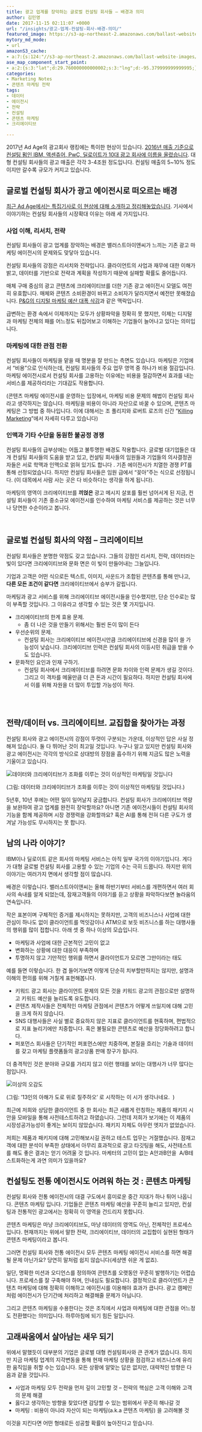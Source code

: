 ```yaml
---
title: 광고 업계를 장악하는 글로벌 컨설팅 회사들 – 배경과 의미
author: 김민영
date: 2017-11-15 02:11:07 +0000
url: "/insights/광고-업계-컨설팅-회사-배경-의미/"
featured_image: https://s3-ap-northeast-2.amazonaws.com/ballast-website-images/wp-content/uploads/2017/11/15110854/brain-mind-cap.jpg
mytory_md_mode:
- url
amazonS3_cache:
- a:7:{s:124:"//s3-ap-northeast-2.amazonaws.com/ballast-website-images/wp-content/uploads/2017/11/14152138/%EC%98%A4%EA%B0%90%EB%8F%84.jpg";i:53685;s:74:"//ballast.co.kr/wp-content/uploads/2017/11/%EC%98%A4%EA%B0%90%EB%8F%84.jpg";i:53685;s:56:"//ballast.co.kr/wp-content/uploads/2017/11/오감도.jpg";i:53685;s:106:"//s3-ap-northeast-2.amazonaws.com/ballast-website-images/wp-content/uploads/2017/11/14152138/오감도.jpg";i:53685;s:107:"//s3-ap-northeast-2.amazonaws.com/ballast-website-images/wp-content/uploads/2017/11/14153450/brain-mind.jpg";i:53690;s:57:"//ballast.co.kr/wp-content/uploads/2017/11/brain-mind.jpg";i:53690;s:58:"//ballast.co.kr/wp-content/uploads/2017/11/brain-mind.jpg&";a:1:{s:9:"timestamp";i:1510641789;}}
ase_map_component_start_point:
- a:2:{s:3:"lat";d:29.760000000000002;s:3:"lng";d:-95.379999999999995;}
categories:
- Marketing Notes
- 콘텐츠 마케팅 전략
tags:
- 데이터
- 에이전시
- 전략
- 컨설팅
- 콘텐츠 마케팅
- 크리에이티브

---
```

2017년 Ad Age의 광고회사 랭킹에는 특이한 현상이 있습니다. [2016년 매출 기준으로 컨설팅 펌인 IBM, 액센츄어, PwC, 딜로이트가 10대 광고 회사에 이름을 올렸습니다](http://adage.com/datacenter/agencyfamilytrees2017). 대형 컨설팅 회사들의 광고 매출은 각각 3-4조원 정도입니다. 컨설팅 매출의 5\~10% 정도이지만 갈수록 규모가 커지고 있습니다.

## 글로벌 컨설팅 회사가 광고 에이전시로 떠오르는 배경

[최근 Ad Age에서는 특집기사로 이 현상에 대해 소개하고 정리해놓았습니다](http://adage.com/article/news/consultancies-rising/308845/). 기사에서 이야기하는 컨설팅 회사들의 시장확대 이유는 아래 세 가지입니다.

### 사업 이해, 리서치, 전략

컨설팅 회사들이 광고 업계를 장악하는 배경은 밸러스트아이앤씨가 느끼는 기존 광고 마케팅 에이전시의 문제와도 맞닿아 있습니다.

컨설팅 회사들의 강점은 리서치와 전략입니다. 클라이언트의 사업과 재무에 대한 이해가 밝고, 데이터를 기반으로 전략과 계획을 작성하기 때문에 실패할 확률도 줄어듭니다.

매체 구매 중심의 광고 콘텐츠에 크리에이티브를 더한 기존 광고 에이전시 모델도 여전히 유효합니다. 매체와 콘텐츠 소비환경이 바뀌고 소비자가 달라지면서 예전만 못해졌습니다. [P&G의 디지털 마케팅 예산 대폭 삭감](http://ballast.co.kr/insights/%eb%94%94%ec%a7%80%ed%84%b8-%eb%a7%88%ec%bc%80%ed%8c%85-%eb%b8%8c%eb%9e%9c%eb%93%9c-%ea%b4%80%eb%a0%a8%ec%84%b1/)과 같은 맥락입니다.

급변하는 환경 속에서 이제까지는 모두가 상황파악을 정확히 못 했지만, 이제는 디지털과 마케팅 전체의 패를 어느정도 뒤집어보고 이해하는 기업들이 늘어나고 있다는 의미입니다.

### 마케팅에 대한 관점 전환

컨설팅 회사들이 마케팅을 맡을 때 명분을 잘 만드는 측면도 있습니다. 마케팅은 기업에서 “비용”으로 인식하는데, 컨설팅 회사들의 주요 업무 영역 중 하나가 비용 절감입니다. 마케팅 에이전시로서 컨설팅 회사를 고용하는 이유에는 비용을 절감하면서 효과를 내는 서비스를 제공하리라는 기대감도 작용합니다.

\(콘텐츠 마케팅 에이전시를 운영하는 입장에서, 마케팅 비용 문제의 해법이 컨설팅 회사라고 생각하지는 않습니다. 마케팅을 비용이 아니라 자산으로 바꿀 수 있으며, 콘텐츠 마케팅은 그 방법 중 하나입니다. 이에 대해서는 조 풀리지와 로버트 로즈의 신간 “[Killing Marketing](https://www.amazon.com/Killing-Marketing-Innovative-Businesses-Turning-ebook/dp/B0743MG1TF/ref=sr_1_1?ie=UTF8&qid=1510639953&sr=8-1&keywords=killing+marketing)”에서 자세히 다루고 있습니다)

### 인맥과 기타 수단을 동원한 불공정 경쟁

컨설팅 회사들의 급부상에는 어둡고 불투명한 배경도 작용합니다. 글로벌 대기업들은 대개 컨설팅 회사들의 도움을 받고 있고, 컨설팅 회사들의 임원들과 기업들의 의사결정권자들은 서로 학맥과 인맥으로 얽혀 있기도 합니다 . 기존 에이전시가 치열한 경쟁 PT를 통해 선정되었습니다. 하지만 컨설팅 회사들은 임원 급에서 “꽂아”주는 식으로 선정됩니다. (이 대목에서 사람 사는 곳은 다 비슷하다는 생각을 하게 됩니다).

마케팅의 영역이 크리에이티브를 **끼얹은** 광고 메시지 살포를 훨씬 넘어서게 된 지금, 컨설팅 회사들이 기존 중소규모 에이전시를 인수하여 마케팅 서비스를 제공하는 것은 너무나 당연한 수순이라고 봅니다.

 

## 글로벌 컨설팅 회사의 약점 – 크리에이티브

컨설팅 회사들은 분명한 약점도 갖고 있습니다. 그들의 강점인 리서치, 전략, 데이터라는 빛이 있다면 크리에이티브와 문화 면은 이 빛이 만들어내는 그늘입니다.

기업과 고객은 어떤 식으로든 텍스트, 이미지, 사운드가 조합된 콘텐츠를 통해 만나고, **다른 모든 조건이 같다면** 크리에이티브에서 승부가 갈립니다.

마케팅과 광고 서비스를 위해 크리에이티브 에이전시들을 인수했지만, 단순 인수로는 많이 부족할 것입니다. 그 이유라고 생각할 수 있는 것은 몇 가지입니다.

* 크리에이티브의 한계 효용 문제.
  * 좀 더 나은 것을 만들기 위해서는 훨씬 돈이 많이 든다
* 우선순위의 문제.
  * 컨설팅 회사는 크리에이티브 에이전시만큼 크리에이티브에 신경을 많이 쓸 가능성이 낮습니다. 크리에이티브 인력은 컨설팅 회사의 이등시민 취급을 받을 수도 있습니다.
* 문화적인 요인과 인재 구하기.
  * 컨설팅 회사에서 크리에이티브를 하려면 문화 차이와 인력 문제가 생길 것이다. 그리고 이 격차를 메울만큼 더 큰 돈과 시간이 필요하다. 하지만 컨설팅 회사에서 이를 위해 자원을 더 많이 투입할 가능성이 적다.

## 

 

## 전략/데이터 vs. 크리에이티브. 교집합을 찾아가는 과정

컨설팅 회사와 광고 에이전시의 강점이 뚜렷이 구분되는 가운데, 이상적인 답은 사실 정해져 있습니다. 둘 다 뛰어난 것이 최고일 것입니다. 누구나 알고 있지만 컨설팅 회사와 광고 에이전시는 각각의 방식으로 상대방의 장점을 흡수하기 위해 지금도 많은 노력을 기울이고 있습니다.

![데이터와 크리에이티브가 조화를 이루는 것이 이상적인 마케팅일 것입니다](https://s3-ap-northeast-2.amazonaws.com/ballast-website-images/wp-content/uploads/2017/11/14153450/brain-mind.jpg)

\(그림:  데이터와 크리에이티브가 조화를 이루는 것이 이상적인 마케팅일 것입니다.)

5년후, 10년 후에는 어떤 일이 일어날지 궁금합니다. 컨설팅 회사가 크리에이티브 역량을 보완하여 광고 업계를 완전히 장악할까요? 아니면 기존 에이전시들이 컨설팅 회사의 기능을 함께 제공하며 시장 경쟁력을 강화할까요? 혹은 AI를 통해 전혀 다른 구도가 생겨날 가능성도 무시하지는 못 합니다.

## 남의 나라 이야기?

IBM이나 딜로이트 같은 회사의 마케팅 서비스는 아직 일부 국가의 이야기입니다. 게다가 대형 글로벌 컨설팅 회사를 고용할 수 있는 기업의 수는 극히 드뭅니다. 하지만 위의 이야기는 여러가지 면에서 생각할 점이 많습니다.

배경은 이렇습니다. 밸러스트아이앤씨는 올해 하반기부터 서비스를 개편하면서 여러 회사의 속내를 알게 되었는데, 잠재고객들의 이야기를 듣고 상황을 파악하다보면 놀라움의 연속입니다.

작은 표본이며 구체적인 증거를 제시하지는 못하지만, 고객의 비즈니스나 사업에 대한 관심이 하나도 없이 클라이언트를 먹잇감이나 ATM으로 보듯 비즈니스를 하는 대행사들의 행위를 많이 접합니다. 아래 셋 중 하나 이상의 모습입니다.

* 마케팅과 사업에 대한 근본적인 고민이 없고
* 변화하는 상황에 대한 대응이 부족하며
* 투명하지 않고 기만적인 행위를 하면서 클라이언트가 모르면 그만이라는 태도

예를 들면 이렇습니다. 한 겹 들어가보면 이렇게 단순히 치부할만하지는 않지만, 설명과 이해의 편의를 위해 거칠게 표현해봅니다.

* 키워드 광고 회사는 클라이언트 문제의 모든 것을 키워드 광고의 관점으로만 설명하고 키워드 예산을 늘리도록 유도합니다. 
* 콘텐츠 제작사들은 전체적인 마케팅 관점에서 콘텐츠가 어떻게 쓰일지에 대해 고민을 크게 하지 않습니다.
* SNS 대행사들은 사실 별로 중요하지 않은 지표로 클라이언트를 현혹하며, 편법적으로 지표 늘리기에만 치중합니다. 혹은 불필요한 콘텐츠로 예산을 정당화하려고 합니다.
* 퍼포먼스 회사들은 단기적인 퍼포먼스에만 치중하며, 본질을 흐리는 기술과 데이터를 갖고 마케팅 플랫폼들의 광고상품 판매 창구가 됩니다.

더 충격적인 것은 분야와 규모를 가리지 않고 이런 행태를 보이는 대행사가 너무 많다는 점입니다.

![이상의 오감도](https://s3-ap-northeast-2.amazonaws.com/ballast-website-images/wp-content/uploads/2017/11/14152138/%EC%98%A4%EA%B0%90%EB%8F%84.jpg) 

\(그림: ’13인의 아해가 도로 위로 질주하오’ 로 시작하는 이 시가 생각나네요.  ) 

최근에 저희와 상담한 클라이언트 중 한 회사는 최근 새롭게 런칭하는 제품의 패키지 시안을 모바일을 통해 사전테스트하려고 하였습니다. 그런데 저희가 보기에는 이 제품의 시장성공가능성이 좋게는 보이지 않았습니다. 패키지 자체도 아무런 엣지가 없었습니다.

저희는 제품과 패키지에 대해 고민해보시길 권하고 테스트 업무는 거절했습니다. 잠재고객에 대한 분석이 부족한 상태에서 아무리 효과적으로 광고 타깃팅을 해도, 사전테스트를 해도 좋은 결과는 얻기 어려울 것 입니다. 마케터의 고민이 없는 A안과B안을  A/B테스트화하는게 과연 의미가 있을까요? 

## 컨설팅도 전통 에이전시도 어려워 하는 것 : 콘텐츠 마케팅

컨설팅 회사와 전통 에이전시의 대결 구도에서 흥미로운 중간 지대가 하나 튀어 나옵니다. 콘텐츠 마케팅 입니다. 기업들은 콘텐츠 마케팅 예산을 꾸준히 늘리고 있지만, 컨설팅과 전통적인 광고에서는 정확히 이 영역을 건드리지 못합니다.

콘텐츠 마케팅은 마냥 크리에이티브도, 마냥 데이터의 영역도 아닌, 전체적인 프로세스입니다. 현재까지는 위에서 말한 전략, 크리에이티브, 데이터의 교집합이 실현된 형태가 콘텐츠 마케팅이라고 봅니다.

그러면 컨설팅 회사와 전통 에이전시 모두 콘텐츠 마케팅 에이전시 서비스를 하면 해결될 문제 아닌가요? 당연히 말처럼 쉽지 않습니다(세상엔 쉬운 게 없죠).

일단, 명확한 미션과 오디언스를 정의하여 콘텐츠를 오랫동안 꾸준히 발행하기는 어렵습니다. 프로세스를 잘 구축해야 하며, 인내심도 필요합니다. 결정적으로 클라이언트가 콘텐츠 마케팅에 대해 정확히 이해하고 에이전시를 이용해야 효과가 큽니다. 광고 캠페인처럼 에이전시가 단기간에 처리하고 해결해줄 문제가 아닙니다.

그리고 콘텐츠 마케팅을 수용한다는 것은 조직에서 사업과 마케팅에 대한 관점을 어느정도 전환했다는 의미입니다. 하루아침에 되기 힘든 일입니다. 

## 고래싸움에서 살아남는 새우 되기

위에서 말했듯이 대부분의 기업은 글로벌 대형 컨설팅회사와 큰 관계가 없습니다. 하지만 지금 마케팅 업계의 지각변동을 통해 현재 마케팅 상황을 점검하고 비즈니스에 유리한 움직임을 취할 수는 있습니다. 모든 상황에 알맞는 답은 없지만, 대략적인 방향은 다음과 같을 것입니다.

* 사업과 마케팅 모두 전략을 먼저 깊이 고민할 것 – 전략의 핵심은 고객 이해와 고객의 문제 해결
* 옳다고 생각하는 방향을 찾았다면 감당할 수 있는 범위에서 꾸준히 해나갈 것
* 마케팅 : 비용이 아니라 자산이 되는 마케팅(a.k.a 콘텐츠 마케팅) 을 고려해볼 것

이것을 지킨다면 어떤 형태로든 성공할 확률이 높아진다고 믿습니다.